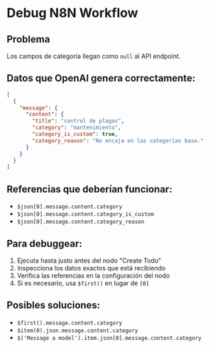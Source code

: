 # Debug N8N Workflow

## Problema
Los campos de categoría llegan como `null` al API endpoint.

## Datos que OpenAI genera correctamente:
```json
[
  {
    "message": {
      "content": {
        "title": "control de plagas",
        "category": "mantenimiento",
        "category_is_custom": true,
        "category_reason": "No encaja en las categorías base."
      }
    }
  }
]
```

## Referencias que deberían funcionar:
- `$json[0].message.content.category`
- `$json[0].message.content.category_is_custom`
- `$json[0].message.content.category_reason`

## Para debuggear:
1. Ejecuta hasta justo antes del nodo "Create Todo"
2. Inspecciona los datos exactos que está recibiendo
3. Verifica las referencias en la configuración del nodo
4. Si es necesario, usa `$first()` en lugar de `[0]`

## Posibles soluciones:
- `$first().message.content.category`
- `$item(0).json.message.content.category`
- `$('Message a model').item.json[0].message.content.category`